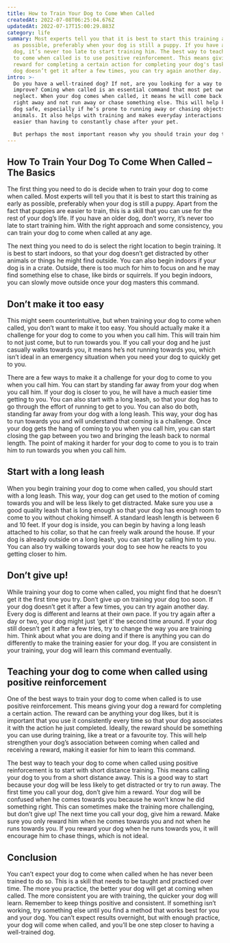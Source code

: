 ```yaml
---
title: How to Train Your Dog to Come When Called
createdAt: 2022-07-08T06:25:04.676Z
updatedAt: 2022-07-17T15:00:29.883Z
category: life
summary: Most experts tell you that it is best to start this training as early
  as possible, preferably when your dog is still a puppy. If you have an older
  dog, it’s never too late to start training him. The best way to teach your dog
  to come when called is to use positive reinforcement. This means giving a
  reward for completing a certain action for completing your dog's task. If your
  dog doesn’t get it after a few times, you can try again another day.
intro: >-
  Do you have a well-trained dog? If not, are you looking for a way to
  improve? Coming when called is an essential command that most pet owners
  neglect. When your dog comes when called, it means he will come back to you
  right away and not run away or chase something else. This will help keep your
  dog safe, especially if he’s prone to running away or chasing objects or other
  animals. It also helps with training and makes everyday interactions much
  easier than having to constantly chase after your pet. 

  But perhaps the most important reason why you should train your dog to come when called is because it might just save his life one day. In many cases, dogs that run away don’t get lost, they are just trying to find a way back home. Therefore, knowing how to train your dog to come when called can be the difference between him coming home safe and sound or getting lost forever. And let’s face it – nobody wants that!
---
```


## How To Train Your Dog To Come When Called – The Basics

The first thing you need to do is decide when to train your dog to come when called. Most experts will tell you that it is best to start this training as early as possible, preferably when your dog is still a puppy. Apart from the fact that puppies are easier to train, this is a skill that you can use for the rest of your dog’s life. If you have an older dog, don’t worry, it’s never too late to start training him. With the right approach and some consistency, you can train your dog to come when called at any age.

The next thing you need to do is select the right location to begin training. It is best to start indoors, so that your dog doesn’t get distracted by other animals or things he might find outside. You can also begin indoors if your dog is in a crate. Outside, there is too much for him to focus on and he may find something else to chase, like birds or squirrels. If you begin indoors, you can slowly move outside once your dog masters this command. 

## Don’t make it too easy

This might seem counterintuitive, but when training your dog to come when called, you don’t want to make it too easy. You should actually make it a challenge for your dog to come to you when you call him. This will train him to not just come, but to run towards you. If you call your dog and he just casually walks towards you, it means he’s not running towards you, which isn’t ideal in an emergency situation when you need your dog to quickly get to you.

There are a few ways to make it a challenge for your dog to come to you when you call him. You can start by standing far away from your dog when you call him. If your dog is closer to you, he will have a much easier time getting to you. You can also start with a long leash, so that your dog has to go through the effort of running to get to you. You can also do both, standing far away from your dog with a long leash. This way, your dog has to run towards you and will understand that coming is a challenge. Once your dog gets the hang of coming to you when you call him, you can start closing the gap between you two and bringing the leash back to normal length. The point of making it harder for your dog to come to you is to train him to run towards you when you call him.

## Start with a long leash

When you begin training your dog to come when called, you should start with a long leash. This way, your dog can get used to the motion of coming towards you and will be less likely to get distracted. Make sure you use a good quality leash that is long enough so that your dog has enough room to come to you without choking himself. A standard leash length is between 6 and 10 feet. If your dog is inside, you can begin by having a long leash attached to his collar, so that he can freely walk around the house. If your dog is already outside on a long leash, you can start by calling him to you. You can also try walking towards your dog to see how he reacts to you getting closer to him.

## Don’t give up!

While training your dog to come when called, you might find that he doesn’t get it the first time you try. Don’t give up on training your dog too soon. If your dog doesn’t get it after a few times, you can try again another day. Every dog is different and learns at their own pace. If you try again after a day or two, your dog might just ‘get it’ the second time around. If your dog still doesn’t get it after a few tries, try to change the way you are training him. Think about what you are doing and if there is anything you can do differently to make the training easier for your dog. If you are consistent in your training, your dog will learn this command eventually.

## Teaching your dog to come when called using positive reinforcement

One of the best ways to train your dog to come when called is to use positive reinforcement. This means giving your dog a reward for completing a certain action. The reward can be anything your dog likes, but it is important that you use it consistently every time so that your dog associates it with the action he just completed. Ideally, the reward should be something you can use during training, like a treat or a favourite toy. This will help strengthen your dog’s association between coming when called and receiving a reward, making it easier for him to learn this command.

The best way to teach your dog to come when called using positive reinforcement is to start with short distance training. This means calling your dog to you from a short distance away. This is a good way to start because your dog will be less likely to get distracted or try to run away. The first time you call your dog, don’t give him a reward. Your dog will be confused when he comes towards you because he won’t know he did something right. This can sometimes make the training more challenging, but don’t give up! The next time you call your dog, give him a reward. Make sure you only reward him when he comes towards you and not when he runs towards you. If you reward your dog when he runs towards you, it will encourage him to chase things, which is not ideal.

## Conclusion

You can’t expect your dog to come when called when he has never been trained to do so. This is a skill that needs to be taught and practiced over time. The more you practice, the better your dog will get at coming when called. The more consistent you are with training, the quicker your dog will learn. Remember to keep things positive and consistent. If something isn’t working, try something else until you find a method that works best for you and your dog. You can’t expect results overnight, but with enough practice, your dog will come when called, and you’ll be one step closer to having a well-trained dog.
